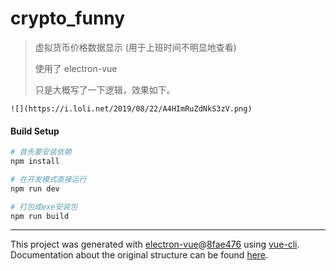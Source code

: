 # crypto_funny

> 虚拟货币价格数据显示 (用于上班时间不明显地查看)
>
> 使用了 electron-vue
>
> 只是大概写了一下逻辑，效果如下。

```
![](https://i.loli.net/2019/08/22/A4HImRuZdNkS3zV.png)
```

#### Build Setup

``` bash
# 首先要安装依赖
npm install

# 在开发模式直接运行
npm run dev

# 打包成exe安装包
npm run build

```

---

This project was generated with [electron-vue](https://github.com/SimulatedGREG/electron-vue)@[8fae476](https://github.com/SimulatedGREG/electron-vue/tree/8fae4763e9d225d3691b627e83b9e09b56f6c935) using [vue-cli](https://github.com/vuejs/vue-cli). Documentation about the original structure can be found [here](https://simulatedgreg.gitbooks.io/electron-vue/content/index.html).
